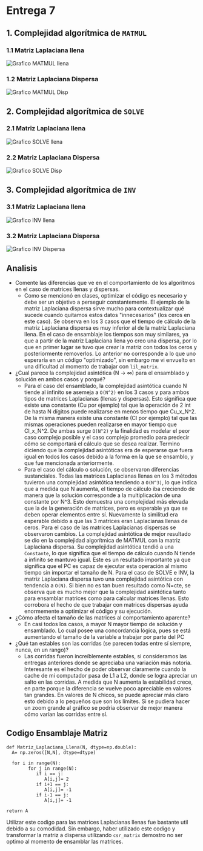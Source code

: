 # Entrega 7

## 1. Complejidad algorítmica de `MATMUL`
   ### 1.1 Matriz Laplaciana llena
   ![Grafico MATMUL llena](https://user-images.githubusercontent.com/43649125/90902601-b63ad880-e39a-11ea-98fb-9c1230250c35.png)
   ### 1.2 Matriz Laplaciana Dispersa
   ![Grafico MATMUL Disp](https://user-images.githubusercontent.com/43649125/90902612-baff8c80-e39a-11ea-9973-1ff6f040edd0.png)

## 2. Complejidad algorítmica de `SOLVE`
   ### 2.1 Matriz Laplaciana llena
  ![Grafico SOLVE llena](https://user-images.githubusercontent.com/43649125/90902627-c05cd700-e39a-11ea-937c-80bfd3bf1e27.png)
   ### 2.2 Matriz Laplaciana Dispersa
  ![Grafico SOLVE Disp](https://user-images.githubusercontent.com/43649125/90902638-c3f05e00-e39a-11ea-9fdb-0fbb2bbd3641.png)

## 3. Complejidad algorítmica de `INV`
   ### 3.1 Matriz Laplaciana llena
  ![Grafico INV llena](https://user-images.githubusercontent.com/43649125/90902655-c81c7b80-e39a-11ea-83d9-cb155864961b.png)
   ### 3.2 Matriz Laplaciana Dispersa
  ![Grafico INV Dispersa](https://user-images.githubusercontent.com/43649125/90902667-cc489900-e39a-11ea-8b50-bb8f70e039ff.png)

## Analisis
* Comente las diferencias que ve en el comportamiento de los algoritmos en el caso de matrices llenas y dispersas.
   * Como se mencionó en clases, optimizar el código es necesario y debe ser un objetivo a perseguir constantemente. El ejemplo de la matriz Laplaciana dispersa sirve mucho para contextualizar qué sucede cuando quitamos estos datos "innecesarios" (los ceros en este caso). Se observa en los 3 casos que el tiempo de cálculo de la matriz Laplaciana dispersa es muy inferior al de la matriz Laplaciana llena. En el caso de ensamblaje los tiempos son muy similares, ya que a partir de la matriz Laplaciana llena yo creo una dispersa, por lo que en primer lugar se tuvo que crear la matriz con todos los ceros y posteriormente removerlos. Lo anterior no corresponde a lo que uno esperaría en un código "optimizado", sin embargo me vi envuelto en una dificultad al momento de trabajar con `lil_matrix`.
* ¿Cual parece la complejidad asintótica (N → ∞)  para el ensamblado y solución en ambos casos y porqué?
   * Para el caso del ensamblado, la complejidad asintótica cuando N tiende al infinito se asemeja a `O(N^2)` en los 3 casos y para ambos tipos de matrices Laplacianas (llenas y dispersas). Esto significa que existe una constante (Cu por ejemplo) tal que la operación de 2 int de hasta N dígitos puede realizarse en menos tiempo que Cu_x_N^2. De la misma manera existe una constante (Cl por ejemplo) tal que las mismas operaciones pueden realizarse en mayor tiempo que Cl_x_N^2. De ambas surge `O(N^2)` y la finalidad es modelar el peor caso complejo posible y el caso complejo promedio para predecir cómo se comportará el cálculo que se desea realizar. Termino diciendo que la complejidad asintóticas era de esperarse que fuera igual en todos los casos debido a la forma en la que se ensamblo, y que fue mencionada anteriormente.
   * Para el caso del cálculo o solución, se observaron diferencias sustanciales. Todas las matrices Laplacianas llenas en los 3 métodos tuvieron una complejidad asintótica tendiendo a `O(N^3)`, lo que indica que a medida que N aumenta, el tiempo de cálculo iba creciendo de manera que la solución corresponde a la multiplicación de una constante por N^3. Esto demuestra una complejidad más elevada que la de la generación de matrices, pero es esperable ya que se deben operar elementos entre sí. Nuevamente la similitud era esperable debido a que las 3 matrices eran Laplacianas llenas de ceros.
   Para el caso de las matrices Laplacianas dispersas se observaron cambios. La complejidad asintótica de mejor resultado se dio en la complejidad algorítmica de MATMUL con la matriz Laplaciana dispersa. Su complejidad asintótica tendió a una `Constante`, lo que significa que el tiempo de cálculo cuando N tiende a infinito se mantuvo igual. Este es un resultado importante ya que significa que el PC es capaz de ejecutar esta operación al mismo tiempo sin importar el tamaño de N. Para el caso de SOLVE e INV, la matriz Laplaciana dispersa tuvo una complejidad asintótica con tendencia a `O(N)`. Si bien no es tan buen resultado como N=cte, se observa que es mucho mejor que la complejidad asintótica tanto para ensamblar matrices como para calcular matrices llenas. Esto corrobora el hecho de que trabajar con matrices dispersas ayuda enormemente a optimizar el código y su ejecución.
* ¿Cómo afecta el tamaño de las matrices al comportamiento aparente?
   * En casi todos los casos, a mayor N mayor tiempo de solución y ensamblado. Lo cual posee una concordancia lógica, pues se está aumentando el tamaño de la variable a trabajar por parte del PC
* ¿Qué tan estables son las corridas (se parecen todas entre sí siempre, nunca, en un rango)?
   * Las corridas fueron increíblemente estables, si consideramos las entregas anteriores donde se apreciaba una variación más notoria. Interesante es el hecho de poder observar claramente cuando la cache de mi computador pasa de L1 a L2, donde se logra apreciar un salto en las corridas. A medida que N aumenta la estabilidad crece, en parte porque la diferencia se vuelve poco apreciable en valores tan grandes. En valores de N chicos, se puede apreciar más claro esto debido a lo pequeños que son los límites. Si se pudiera hacer un zoom grande al gráfico se podría observar de mejor manera cómo varían las corridas entre sí.

## Codigo Ensamblaje Matriz

    def Matriz_Laplaciana_Llena(N, dtype=np.double):
      A= np.zeros([N,N], dtype=dtype)
    
      for i in range(N):
            for j in range(N):
               if i == j:
                  A[i,j]= 2
               if i+1 == j:
                  A[i,j]= -1
               if i-1 == j:
                  A[i,j]= -1
    
    return A
    
   Utilizar este codigo para las matrices Laplacianas llenas fue bastante util debido a su comodidad. Sin embargo, haber utilizado este codigo y transformar la matriz a dispersa utilizando `csr_matrix` demostro no ser optimo al momento de ensamblar las matrices.
